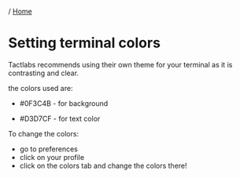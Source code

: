/ [Home](index.md)

# Setting terminal colors

Tactlabs recommends using their own theme for your terminal as it is contrasting and clear.

the colors used are:

* #0F3C4B - for background

* #D3D7CF - for text color

To change the colors:
- go to preferences
- click on your profile
- click on the colors tab and change the colors there!

